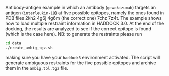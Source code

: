 Antibody-antigen example in which an antibody (`gevokizumab`) targets an antigen (`interleukin-1B`) at five possible epitopes, namely the ones found in PDB files 2kh2 4g6j 4g6m (the correct one) 7chz 7z4t. The example shows how to load multiple restraint information in HADDOCK 3.0. At the end of the docking, the results are analyzed to see if the correct epitope is found (which is the case here). NB: to generate the restraints please run

```bash
cd data
./create_ambig_tgz.sh
```

making sure you have your `haddock3` environment activated. The script will generate ambiguous restraints for the five possible epitopes and archive them in the `ambig.tbl.tgz` file.